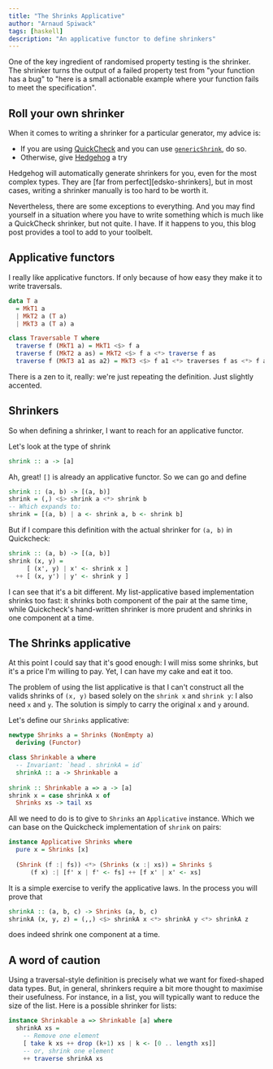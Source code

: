 ```yaml
---
title: "The Shrinks Applicative"
author: "Arnaud Spiwack"
tags: [haskell]
description: "An applicative functor to define shrinkers"
---
```


One of the key ingredient of randomised property testing is the
shrinker. The shrinker turns the output of a failed property test from
"your function has a bug" to "here is a small actionable example where
your function fails to meet the specification".

## Roll your own shrinker

When it comes to writing a shrinker for a particular generator, my
advice is:

- If you are using [QuickCheck] and you can use
  [`genericShrink`](https://hackage.haskell.org/package/QuickCheck-2.14.1/docs/Test-QuickCheck.html#v:genericShrink),
  do so.
- Otherwise, give [Hedgehog] a try

Hedgehog will automatically generate shrinkers for you, even for the
most complex types. They are [far from perfect][edsko-shrinkers], but
in most cases, writing a shrinker manually is too hard to be worth it.

Nevertheless, there are some exceptions to everything. And you may
find yourself in a situation where you have to write something which
is much like a QuickCheck shrinker, but not quite. I have. If it
happens to you, this blog post provides a tool to add to your
toolbelt.

## Applicative functors

I really like applicative functors. If only because of how easy they
make it to write traversals.

```haskell
data T a
  = MkT1 a
  | MkT2 a (T a)
  | MkT3 a (T a) a

class Traversable T where
  traverse f (MkT1 a) = MkT1 <$> f a
  traverse f (MkT2 a as) = MkT2 <$> f a <*> traverse f as
  traverse f (MkT3 a1 as a2) = MkT3 <$> f a1 <*> traverses f as <*> f a2
```

There is a zen to it, really: we're just repeating the
definition. Just slightly accented.

## Shrinkers

So when defining a shrinker, I want to reach for an applicative
functor.

Let's look at the type of shrink

```haskell
shrink :: a -> [a]
```

Ah, great! `[]` is already an applicative functor. So we can go and
define

```haskell
shrink :: (a, b) -> [(a, b)]
shrink = (,) <$> shrink a <*> shrink b
-- Which expands to:
shrink = [(a, b) | a <- shrink a, b <- shrink b]
```

But if I compare this definition with the actual shrinker for `(a, b)`
in Quickcheck:

```haskell
shrink :: (a, b) -> [(a, b)]
shrink (x, y) =
     [ (x', y) | x' <- shrink x ]
  ++ [ (x, y') | y' <- shrink y ]
```

I can see that it's a bit different. My list-applicative based
implementation shrinks too fast: it shrinks both component of the pair
at the same time, while Quickcheck's hand-written shrinker is more
prudent and shrinks in one component at a time.

## The Shrinks applicative

At this point I could say that it's good enough: I will miss some
shrinks, but it's a price I'm willing to pay. Yet, I can have my cake
and eat it too.

The problem of using the list applicative is that I can't construct
all the valids shrinks of `(x, y)` based solely on the `shrink x` and
`shrink y`: I also need `x` and `y`. The solution is simply to carry
the original `x` and `y` around.

Let's define our `Shrinks` applicative:

```haskell
newtype Shrinks a = Shrinks (NonEmpty a)
  deriving (Functor)

class Shrinkable a where
  -- Invariant: `head . shrinkA = id`
  shrinkA :: a -> Shrinkable a
  
shrink :: Shrinkable a => a -> [a]
shrink x = case shrinkA x of
  Shrinks xs -> tail xs
```

All we need to do is to give to `Shrinks` an `Applicative`
instance. Which we can base on the Quickcheck implementation of
`shrink` on pairs:

```haskell
instance Applicative Shrinks where
  pure x = Shrinks [x]
  
  (Shrink (f :| fs)) <*> (Shrinks (x :| xs)) = Shrinks $
      (f x) :| [f' x | f' <- fs] ++ [f x' | x' <- xs]
```

It is a simple exercise to verify the applicative laws. In the process
you will prove that

```haskell
shrinkA :: (a, b, c) -> Shrinks (a, b, c)
shrinkA (x, y, z) = (,,) <$> shrinkA x <*> shrinkA y <*> shrinkA z
```

does indeed shrink one component at a time.

## A word of caution

Using a traversal-style definition is precisely what we want for
fixed-shaped data types. But, in general, shrinkers require a bit more
thought to maximise their usefulness. For instance, in a list, you
will typically want to reduce the size of the list. Here is a possible
shrinker for lists:

```haskell
instance Shrinkable a => Shrinkable [a] where
  shrinkA xs = 
    -- Remove one element
    [ take k xs ++ drop (k+1) xs | k <- [0 .. length xs]]
    -- or, shrink one element
    ++ traverse shrinkA xs
```

[QuickCheck]: https://hackage.haskell.org/package/QuickCheck
[Hedgehog]: https://hackage.haskell.org/package/hedgehog
[edkso-shrinkers]: http://www.well-typed.com/blog/2019/05/integrated-shrinking/
